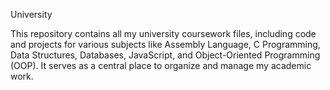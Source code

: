 University

This repository contains all my university coursework files, including code and projects for various subjects like Assembly Language, C Programming, Data Structures, Databases, JavaScript, and Object-Oriented Programming (OOP). It serves as a central place to organize and manage my academic work.
